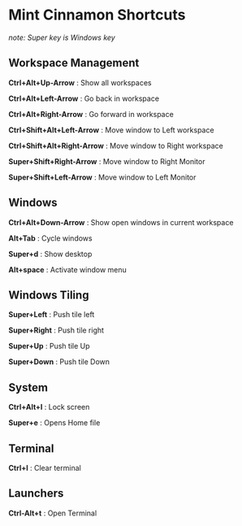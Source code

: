# Mint Cinnamon Shortcuts

*note: Super key is Windows key*

## Workspace Management

**Ctrl+Alt+Up-Arrow**
:   Show all workspaces

**Ctrl+Alt+Left-Arrow**
:   Go back in workspace

**Ctrl+Alt+Right-Arrow**
:   Go forward in workspace

**Ctrl+Shift+Alt+Left-Arrow**
:   Move window to Left workspace

**Ctrl+Shift+Alt+Right-Arrow**
:   Move window to Right workspace

**Super+Shift+Right-Arrow**
:   Move window to Right Monitor

**Super+Shift+Left-Arrow**
:   Move window to Left Monitor

## Windows

**Ctrl+Alt+Down-Arrow**
:   Show open windows in current workspace

**Alt+Tab**
:   Cycle windows

**Super+d**
:   Show desktop

**Alt+space**
:   Activate window menu

## Windows Tiling

**Super+Left**
:   Push tile left

**Super+Right**
:   Push tile right

**Super+Up**
:   Push tile Up

**Super+Down**
:   Push tile Down

## System

**Ctrl+Alt+l**
:   Lock screen

**Super+e**
:   Opens Home file

## Terminal
**Ctrl+l**
:   Clear terminal

## Launchers

**Ctrl-Alt+t**
:   Open Terminal

